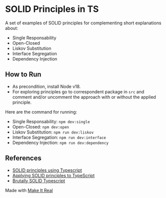 # SOLID Principles in TS

A set of examples of SOLID principles for complementing short explanations about:
 - Single Responsability
 - Open-Closed
 - Liskov Substitution
 - Interface Segregation
 - Dependency Injection

## How to Run
- As precondition, install Node v18.
- For exploring principles go to correspondent package in `src` and comment and/or uncomment the approach with or without the applied principle.

Here are the command for running:
 - Single Responsability: `npm dev:single`
 - Open-Closed: `npm dev:open`
 - Liskov Substitution: `npm run dev:liskov`
 - Interface Segregation: `npm run dev:interface`
 - Dependency Injection: `npm run dev:dependency`

## References
- [SOLID principles using Typescript](https://medium.com/@alemarr/solid-principles-using-typescript-c475031efcd3)
- [Applying SOLID principles to TypeScript](https://blog.logrocket.com/applying-solid-principles-typescript/)
- [Brutally SOLID Typescript](https://itnext.io/brutally-solid-typescript-ba745585f440)


Made with [Make It Real](https://github.com/makeitrealcamp)
